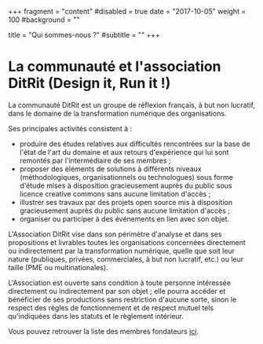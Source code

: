 +++
fragment = "content"
#disabled = true
date = "2017-10-05"
weight = 100
#background = ""

title = "Qui sommes-nous ?"
#subtitle = ""
+++

# La communauté et l'association DitRit (Design it, Run it !)

La communauté DitRit est un groupe de réflexion français, à but non lucratif, dans le domaine de la transformation numérique des organisations.

Ses principales activités consistent à&nbsp;:

* produire des études relatives aux difficultés rencontrées sur la base de l'état de l'art du domaine et aux retours d'expérience qui lui sont remontés par l'intermédiaire de ses membres&nbsp;;
* proposer des éléments de solutions à différents niveaux (méthodologiques, organisationnels ou technologues) sous forme d'étude mises à disposition gracieusement auprès du public sous licence creative commons sans aucune limitation d'accès&nbsp;;
* illustrer ses travaux par des projets open&nbsp;source mis à disposition gracieusement auprès du public sans aucune limitation d'accès&nbsp;;
* organiser ou participer à des événements en lien avec son objet.

L'Association DitRit vise dans son périmètre d'analyse et dans ses propositions et livrables toutes les organisations concernées directement ou indirectement par la transformation numérique, quelle que soit leur nature (publiques, privées, commerciales, à but non lucratif, etc.) ou leur taille (PME ou multinationales).

L'Association est ouverte sans condition à toute personne intéressée directement ou indirectement par son objet&nbsp;; elle pourra accéder et bénéficier de ses productions sans restriction d'aucune sorte, sinon le respect des règles de fonctionnement et de respect mutuel tels qu'indiquées dans les statuts et le règlement intérieur.

Vous pouvez retrouver la liste des membres fondateurs [ici](/founders).

